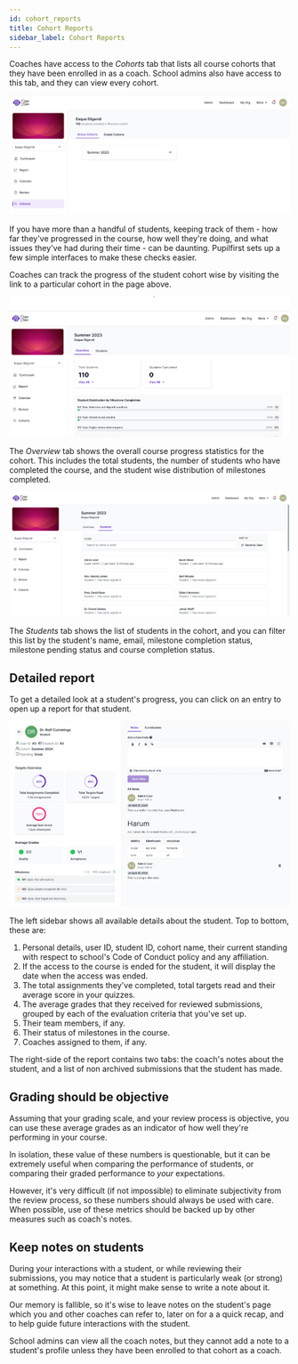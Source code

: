 ```yaml
---
id: cohort_reports
title: Cohort Reports
sidebar_label: Cohort Reports
---
```


Coaches have access to the _Cohorts_ tab that lists all course cohorts that they have been enrolled in as a coach. School admins also have access to this tab, and they can view every cohort.

![Coach's list of students](../assets/cohort_reports/cohorts_page.png)

If you have more than a handful of students, keeping track of them - how far they've progressed in the course, how well they're doing, and what issues they've had during their time - can be daunting. Pupilfirst sets up a few simple interfaces to make these checks easier.

Coaches can track the progress of the student cohort wise by visiting the link to a particular cohort in the page above.

![A cohort's report](../assets/cohort_reports/cohorts_show.png)

The _Overview_ tab shows the overall course progress statistics for the cohort. This includes the total students, the number of students who have completed the course, and the student wise distribution of milestones completed.

![A cohort's students page](../assets/cohort_reports/cohorts_students.png)

The _Students_ tab shows the list of students in the cohort, and you can filter this list by the student's name, email, milestone completion status, milestone pending status and course completion status.

## Detailed report

To get a detailed look at a student's progress, you can click on an entry to open up a report for that student.

![A student's report](../assets/cohort_reports/cohorts_student_report.png)

The left sidebar shows all available details about the student. Top to bottom, these are:

1. Personal details, user ID, student ID, cohort name, their current standing with respect to school's Code of Conduct policy and any affiliation.
2. If the access to the course is ended for the student, it will display the date when the access was ended.
3. The total assignments they've completed, total targets read and their average score in your quizzes.
4. The average grades that they received for reviewed submissions, grouped by each of the evaluation criteria that you've set up.
5. Their team members, if any.
6. Their status of milestones in the course.
7. Coaches assigned to them, if any.

The right-side of the report contains two tabs: the coach's notes about the student, and a list of non archived submissions that the student has made.

## Grading should be objective

Assuming that your grading scale, and your review process is objective, you can use these average grades as an indicator of how well they're performing in your course.

In isolation, these value of these numbers is questionable, but it can be extremely useful when comparing the performance of students, or comparing their graded performance to _your_ expectations.

However, it's very difficult (if not impossible) to eliminate subjectivity from the review process, so these numbers should always be used with care. When possible, use of these metrics should be backed up by other measures such as coach's notes.

## Keep notes on students

During your interactions with a student, or while reviewing their submissions, you may notice that a student is particularly weak (or strong) at something. At this point, it might make sense to write a note about it.

Our memory is fallible, so it's wise to leave notes on the student's page which you and other coaches can refer to, later on for a a quick recap, and to help guide future interactions with the student.

School admins can view all the coach notes, but they cannot add a note to a student's profile unless they have been enrolled to that cohort as a coach.
